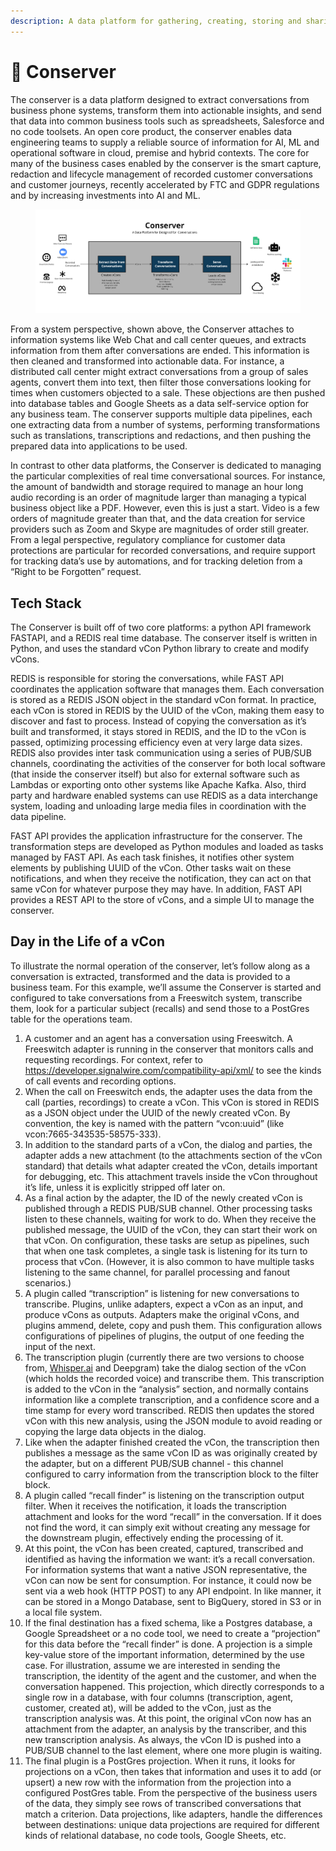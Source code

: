 ```yaml
---
description: A data platform for gathering, creating, storing and sharing vCons
---
```


# 🚀 Conserver

The conserver is a data platform designed to extract conversations from business phone systems, transform them into actionable insights, and send that data into common business tools such as spreadsheets, Salesforce and no code toolsets. An open core product, the conserver enables data engineering teams to supply a reliable source of information for AI, ML and operational software in cloud, premise and hybrid contexts. The core for many of the business cases enabled by the conserver is the smart capture, redaction and lifecycle management of recorded customer conversations and customer journeys, recently accelerated by FTC and GDPR regulations and by increasing investments into AI and ML.

<figure><img src="../.gitbook/assets/Conserver Pictures (7).jpg" alt=""><figcaption></figcaption></figure>

From a system perspective, shown above, the Conserver attaches to information systems like Web Chat and call center queues, and extracts information from them after conversations are ended. This information is then cleaned and transformed into actionable data. For instance, a distributed call center might extract conversations from a group of sales agents, convert them into text, then filter those conversations looking for times when customers objected to a sale. These objections are then pushed into database tables and Google Sheets as a data self-service option for any business team. The conserver supports multiple data pipelines, each one extracting data from a number of systems, performing transformations such as translations, transcriptions and redactions, and then pushing the prepared data into applications to be used.

In contrast to other data platforms, the Conserver is dedicated to managing the particular complexities of real time conversational sources. For instance, the amount of bandwidth and storage required to manage an hour long audio recording is an order of magnitude larger than managing a typical business object like a PDF. However, even this is just a start. Video is a few orders of magnitude greater than that, and the data creation for service providers such as Zoom and Skype are magnitudes of order still greater. From a legal perspective, regulatory compliance for customer data protections are particular for recorded conversations, and require support for tracking data’s use by automations, and for tracking deletion from a “Right to be Forgotten” request.

## Tech Stack

The Conserver is built off of two core platforms: a python API framework FASTAPI, and a REDIS real time database. The conserver itself is written in Python, and uses the standard vCon Python library to create and modify vCons.

REDIS is responsible for storing the conversations, while FAST API coordinates the application software that manages them. Each conversation is stored as a REDIS JSON object in the standard vCon format. In practice, each vCon is stored in REDIS by the UUID of the vCon, making them easy to discover and fast to process. Instead of copying the conversation as it’s built and transformed, it stays stored in REDIS, and the ID to the vCon is passed, optimizing processing efficiency even at very large data sizes. REDIS also provides inter task communication using a series of PUB/SUB channels, coordinating the activities of the conserver for both local software (that inside the conserver itself) but also for external software such as Lambdas or exporting onto other systems like Apache Kafka. Also, third party and hardware enabled systems can use REDIS as a data interchange system, loading and unloading large media files in coordination with the data pipeline.

FAST API provides the application infrastructure for the conserver. The transformation steps are developed as Python modules and loaded as tasks managed by FAST API. As each task finishes, it notifies other system elements by publishing UUID of the vCon. Other tasks wait on these notifications, and when they receive the notification, they can act on that same vCon for whatever purpose they may have. In addition, FAST API provides a REST API to the store of vCons, and a simple UI to manage the conserver.

## Day in the Life of a vCon

To illustrate the normal operation of the conserver, let’s follow along as a conversation is extracted, transformed and the data is provided to a business team. For this example, we’ll assume the Conserver is started and configured to take conversations from a Freeswitch system, transcribe them, look for a particular subject (recalls) and send those to a PostGres table for the operations team.

1. A customer and an agent has a conversation using Freeswitch. A Freeswitch adapter is running in the conserver that monitors calls and requesting recordings. For context, refer to https://developer.signalwire.com/compatibility-api/xml/ to see the kinds of call events and recording options.
2. When the call on Freeswitch ends, the adapter uses the data from the call (parties, recordings) to create a vCon. This vCon is stored in REDIS as a JSON object under the UUID of the newly created vCon. By convention, the key is named with the pattern “vcon:uuid” (like vcon:7665-343535-58575-333).
3. In addition to the standard parts of a vCon, the dialog and parties, the adapter adds a new attachment (to the attachments section of the vCon standard) that details what adapter created the vCon, details important for debugging, etc. This attachment travels inside the vCon throughout it’s life, unless it is explicitly stripped off later on.
4. As a final action by the adapter, the ID of the newly created vCon is published through a REDIS PUB/SUB channel. Other processing tasks listen to these channels, waiting for work to do. When they receive the published message, the UUID of the vCon, they can start their work on that vCon. On configuration, these tasks are setup as pipelines, such that when one task completes, a single task is listening for its turn to process that vCon. (However, it is also common to have multiple tasks listening to the same channel, for parallel processing and fanout scenarios.)
5. A plugin called “transcription” is listening for new conversations to transcribe. Plugins, unlike adapters, expect a vCon as an input, and produce vCons as outputs. Adapters make the original vCons, and plugins ammend, delete, copy and push them. This configuration allows configurations of pipelines of plugins, the output of one feeding the input of the next.
6. The transcription plugin (currently there are two versions to choose from, [Whisper.ai](http://whisper.ai/) and Deepgram) take the dialog section of the vCon (which holds the recorded voice) and transcribe them. This transcription is added to the vCon in the “analysis” section, and normally contains information like a complete transcription, and a confidence score and a time stamp for every word transcribed. REDIS then updates the stored vCon with this new analysis, using the JSON module to avoid reading or copying the large data objects in the dialog.
7. Like when the adapter finished created the vCon, the transcription then publishes a message as the same vCon ID as was originally created by the adapter, but on a different PUB/SUB channel - this channel configured to carry information from the transcription block to the filter block.
8. A plugin called “recall finder” is listening on the transcription output filter. When it receives the notification, it loads the transcription attachment and looks for the word “recall” in the conversation. If it does not find the word, it can simply exit without creating any message for the downstream plugin, effectively ending the processing of it.
9. At this point, the vCon has been created, captured, transcribed and identified as having the information we want: it’s a recall conversation. For information systems that want a native JSON representative, the vCon can now be sent for consumption. For instance, it could now be sent via a web hook (HTTP POST) to any API endpoint. In like manner, it can be stored in a Mongo Database, sent to BigQuery, stored in S3 or in a local file system.
10. If the final destination has a fixed schema, like a Postgres database, a Google Spreadsheet or a no code tool, we need to create a “projection” for this data before the “recall finder” is done. A projection is a simple key-value store of the important information, determined by the use case. For illustration, assume we are interested in sending the transcription, the identity of the agent and the customer, and when the conversation happened. This projection, which directly corresponds to a single row in a database, with four columns (transcription, agent, customer, created at), will be added to the vCon, just as the transcription analysis was. At this point, the original vCon now has an attachment from the adapter, an analysis by the transcriber, and this new transcription analysis. As always, the vCon ID is pushed into a PUB/SUB channel to the last element, where one more plugin is waiting.
11. The final plugin is a PostGres projection. When it runs, it looks for projections on a vCon, then takes that information and uses it to add (or upsert) a new row with the information from the projection into a configured PostGres table. From the perspective of the business users of the data, they simply see rows of transcribed conversations that match a criterion. Data projections, like adapters, handle the differences between destinations: unique data projections are required for different kinds of relational database, no code tools, Google Sheets, etc.
